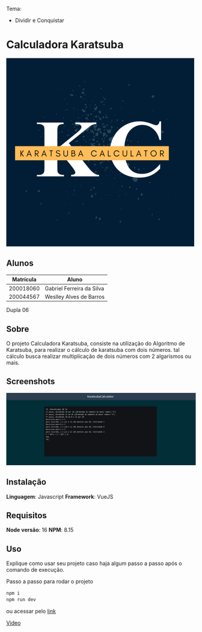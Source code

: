 Tema:

- Dividir e Conquistar

# Calculadora Karatsuba

<img src="./src/assets/logo.png" />

## Alunos

| Matrícula | Aluno                     |
| ---------- | ------------------------- |
| 200018060  | Gabriel Ferreira da Silva |
| 200044567  | Weslley Alves de Barros   |

Dupla 06

## Sobre

O projeto Calculadora Karatsuba, consiste na utilização do Algoritmo de Karatsuba, para realizar o cálculo de karatsuba com dois números. tal cálculo busca realizar multiplicação de dois números com 2 algarismos ou mais.

## Screenshots

<img src="public/PAC.png" alt="Imagem do site" />

## Instalação

**Linguagem**: Javascript
**Framework**: VueJS

## Requisitos

**Node versão**: 16
**NPM**: 8.15

## Uso

Explique como usar seu projeto caso haja algum passo a passo após o comando de execução.

Passo a passo para rodar o projeto

```bash
npm i
npm run dev
```

ou acessar pelo [link](https://projeto-de-algoritmos.github.io/Greed_compactartexto/)

[Video](https://youtu.be/7KhCg3rJKMM)
